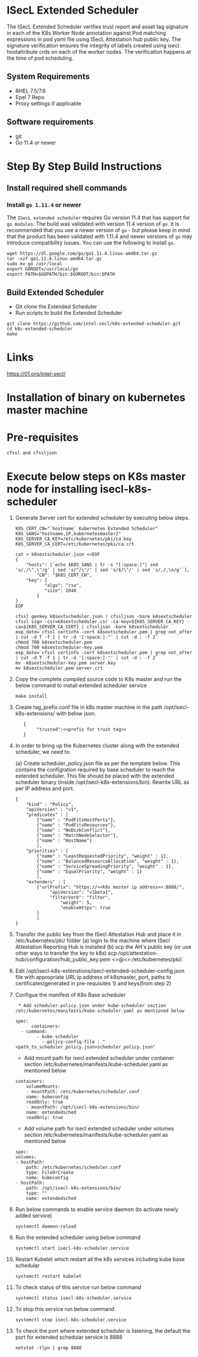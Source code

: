 # ISecL Extended Scheduler 
The ISecL Extended Scheduler verifies trust report and asset tag signature in each of the K8s Worker Node annotation against Pod matching expressions in pod yaml file using ISecL Attestation hub public key. The signature verification ensures the integrity of labels created using isecl hostattribute crds on each of the worker nodes. The verification happens at the time of pod scheduling.

## System Requirements
- RHEL 7.5/7.6
- Epel 7 Repo
- Proxy settings if applicable

## Software requirements
- git
- Go 11.4 or newer

# Step By Step Build Instructions


## Install required shell commands

### Install `go 1.11.4` or newer
The `ISecL extended scheduler` requires Go version 11.4 that has support for `go modules`. The build was validated with version 11.4 version of `go`. It is recommended that you use a newer version of `go` - but please keep in mind that the product has been validated with 1.11.4 and newer versions of `go` may introduce compatibility issues. You can use the following to install `go`.
```shell
wget https://dl.google.com/go/go1.11.4.linux-amd64.tar.gz
tar -xzf go1.11.4.linux-amd64.tar.gz
sudo mv go /usr/local
export GOROOT=/usr/local/go
export PATH=$GOPATH/bin:$GOROOT/bin:$PATH
```

## Build Extended Scheduler

- Git clone the Extended Scheduler
- Run scripts to build the Extended Scheduler

```shell
git clone https://github.com/intel-secl/k8s-extended-scheduler.git
cd k8s-extended-scheduler
make
```

# Links
https://01.org/intel-secl/


# Installation of binary on kubernetes master machine

# Pre-requisites
	cfssl and cfssljson

# Execute below steps on K8s master node for installing isecl-k8s-scheduler
1. Generate Server cert for extended scheduler by executing below steps.
	```
	K8S_CERT_CN="`hostname` Kubernetes Extended Scheduler"
	K8S_SANS="hostname,IP,kubernetesmaster2"
	K8S_SERVER_CA_KEY=/etc/kubernetes/pki/ca.key
	K8S_SERVER_CA_CERT=/etc/kubernetes/pki/ca.crt

	cat > k8sextscheduler.json <<EOF
	{
	    "hosts": [`echo $K8S_SANS | tr -s "[:space:]"| sed 's/,/\",\"/g' | sed 's/^/\"/' | sed 's/$/\"/' | sed 's/,/,\n/g'`],
            "CN": "$K8S_CERT_CN",
	    "key": {
               "algo": "rsa",
               "size": 2048
            }
	}
	EOF

	cfssl genkey k8sextscheduler.json | cfssljson -bare k8sextscheduler
	cfssl sign -csr=k8sextscheduler.csr -ca-key=${K8S_SERVER_CA_KEY} -ca=${K8S_SERVER_CA_CERT} | cfssljson -bare k8sextscheduler
	exp_date=`cfssl certinfo -cert k8sextscheduler.pem | grep not_after | cut -d T -f 1 | tr -d '[:space:]-"' | cut -d : -f 2`
	chmod 700 k8sextscheduler.pem
	chmod 700 k8sextscheduler-key.pem
	exp_date=`cfssl certinfo -cert k8sextscheduler.pem | grep not_after | cut -d T -f 1 | tr -d '[:space:]-"' | cut -d : -f 2`
	mv  k8sextscheduler-key.pem server.key
	mv k8sextscheduler.pem server.crt
	```

2. Copy the complete compiled source code to K8s master and run the below command to install extended scheduler service

    ```
    make install
    ```
3. Create tag_prefix.conf file in k8s master machine in the path /opt/isecl-k8s-extensions/ with below json.
    
    ```
       {
            "trusted":<<prefix for trust tag>>
       }
    ```


4. In order to bring up the Kubernetes cluster along with the extended scheduler, we need to:

	(a) Create scheduler_policy.json file as per the template below. This contains the configration required by base scheduler to reach the extended scheduler. This file should be placed with the extended scheduler binary (inside /opt/isecl-k8s-extensions/bin). Rewrite URL as per IP address and port.
	```
	{
		"kind" : "Policy",
		"apiVersion" : "v1",
		"predicates" : [
			{"name" : "PodFitsHostPorts"},
			{"name" : "PodFitsResources"},
			{"name" : "NoDiskConflict"},
			{"name" : "MatchNodeSelector"},
			{"name" : "HostName"}
			],
		"priorities" : [
			{"name" : "LeastRequestedPriority", "weight" : 1},
			{"name" : "BalancedResourceAllocation", "weight" : 1},
			{"name" : "ServiceSpreadingPriority", "weight" : 1},
			{"name" : "EqualPriority", "weight" : 1}
			],
		"extenders" : [
			{"urlPrefix": "https://<<k8s master ip address>>:8888/",
	    		 "apiVersion": "v1beta1",
	    		 "filterVerb": "filter",
            		 "weight": 5,
	                 "enableHttps": true
			}
    		]
	}
	```
	

6.  Transfer the public key from the ISecl Attestation Hub and place it in /etc/kubernetes/pki/ folder 
	(a) login to the machine where ISecl Attestation Reporting Hub is installed 
	(b) scp the AH's public key (or use other ways to transfer the key to k8s)
		scp /opt/attestation-hub/configuration/hub_public_key.pem <<user>>@<<k8smasternode>>:/etc/kubernetes/pki/.


7. Edit /opt/isecl-k8s-extenstions/isecl-extended-scheduler-config.json file with appropriate URL ip address of k8smaster, port, paths to certificates(generated in pre-requisites 1) and keys(from step 2)
 


8. Configue the manifest of K8s Base scheduler
  
        * Add scheduler-policy.json under kube-scheduler section /etc/kubernetes/manifests/kube-scheduler.yaml as mentioned below
	```
	spec:
          containers:
	  - command:
            - kube-scheduler
              --policy-config-file : "<path_to_scheduler_policy.json>scheduler_policy.json"
	```

	* Add mount path for isecl extended scheduler under container section /etc/kubernetes/manifests/kube-scheduler.yaml as mentioned below
	```
	containers:
		volumeMounts:
		- mountPath: /etc/kubernetes/scheduler.conf
		name: kubeconfig
		readOnly: true
		- mountPath: /opt/isecl-k8s-extensions/bin/
		name: extendedsched
		readOnly: true
	```

	* Add volume path for isecl extended scheduler under volumes section /etc/kubernetes/manifests/kube-scheduler.yaml as mentioned below
	```
	spec:
	volumes:
	- hostPath:
		path: /etc/kubernetes/scheduler.conf
		type: FileOrCreate
		name: kubeconfig
	- hostPath:
		path: /opt/isecl-k8s-extensions/bin/
		type: ""
		name: extendedsched
	```


9. Run below commands to enable service daemon (to activate newly added service)
       
	```
	systemctl daemon-reload   
	```

10. Run the extended scheduler using below command	
	```
	systemctl start isecl-k8s-scheduler.service
	```

11. Restart Kubelet which restart all the k8s services including kube base schedular
	```
	systemctl restart kubelet
	```

12. To check status of this service run below command
	```
	systemctl status isecl-k8s-scheduler.service
	```

13. To stop this service run below command
	```
	systemctl stop isecl-k8s-scheduler.service
	```

14. To check the port where extended scheduler is listening, the default the port for extended schedular service is 8888
	```
	netstat -tlpn | grep 8888
	```
